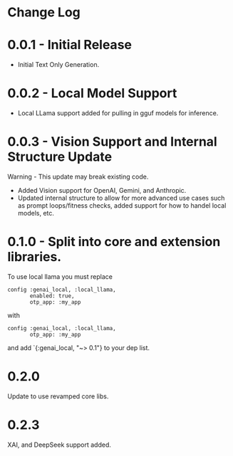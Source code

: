 Change Log
==============
# 0.0.1 - Initial Release
- Initial Text Only Generation.

# 0.0.2 - Local Model Support
- Local LLama support added for pulling in gguf models for inference.

# 0.0.3 - Vision Support and Internal Structure Update 
Warning - This update may break existing code.


- Added Vision support for OpenAI, Gemini, and Anthropic.
- Updated internal structure to allow for more advanced use cases such as prompt loops/fitness checks,
added support for how to handel local models, etc.

# 0.1.0 - Split into core and extension libraries.
To use local llama you must replace 

```
config :genai_local, :local_llama,
       enabled: true,
       otp_app: :my_app
```

with 

```
config :genai_local, :local_llama,
       otp_app: :my_app
```

and add `{:genai_local, "~> 0.1"} to your dep list.

# 0.2.0
Update to use revamped core libs.

# 0.2.3 
XAI, and DeepSeek support added. 

